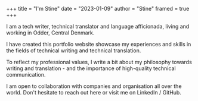 +++ 
title = "I'm Stine" 
date = "2023-01-09" 
author = "Stine" 
framed = true
+++

I am a tech writer, technical translator and language afficionada, living and working in Odder, Central Denmark. 

I have created this portfolio website showcase my experiences and skills in the fields of technical writing and technical translation. 

To reflect my professional values, I write a bit about my philosophy towards writing and translation - and the importance of high-quality technical communication. 

I am open to collaboration with companies and organisation all over the world. Don't hesitate to reach out here or visit me on LinkedIn / GitHub.
